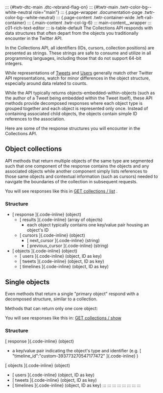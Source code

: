 ::: {#twtr-dtc-main .dtc-rebrand-flag-on}
::: {#twtr-main .twtr-color-bg--white-neutral role="main"}
::: {.page-wrapper .documentation-page .twtr-color-bg--white-neutral}
::: {.page-content .twtr-container-wide .left-rail-container}
::: {.main-content .twtr-col-lg-6}
::: main-content__wrapper
::: c01-rich-text-editor
::: is-table-default
The Collections API responds with data structures that often depart from
the objects you traditionally encounter in the Twitter API.

In the Collections API, all identifiers (IDs, cursors, collection
positions) are presented as strings. These strings are safe to consume
and utilize in all programming languages, including those that do not
support 64-bit integers.

While representations of
[Tweets](https://dev.twitter.com/overview/api/tweets) and
[Users](https://dev.twitter.com/overview/api/users) generally match
other Twitter API representations, watch for minor differences in the
object structure, especially around data related to counts.

While the API typically returns objects-embedded-within-objects (such as
the author of a Tweet being embedded within the Tweet itself), these API
methods provide decomposed responses where each object type is grouped
together and each object is represented only once. Instead of containing
associated child objects, the objects contain simple ID references to
the association.

Here are some of the response structures you will encounter in the
Collections API.

## Object collections

API methods that return multiple objects of the same type are segmented
such that one component of the response contains the objects and any
associated objects while another component simply lists references to
those same objects and contextual information (such as cursors) needed
to navigate the boundaries of the collection in subsequent requests.

You will see responses like this in [GET collections /
list](https://dev.twitter.com/rest/reference/get/collections/list) .

### Structure

-   [ response ]{.code-inline} (object)
    -   [ results ]{.code-inline} (array of objects)
        -   each object typically contains one key/value pair housing an
            object's ID
    -   [ cursors ]{.code-inline} (object)
        -   [ next_cursor ]{.code-inline} (string)
        -   [ previous_cursor ]{.code-inline} (string)
-   [ objects ]{.code-inline} (object)
    -   [ users ]{.code-inline} (object, ID as key)
    -   [ tweets ]{.code-inline} (object, ID as key)
    -   [ timelines ]{.code-inline} (object, ID as key)

## Single objects

Even methods that return a single "primary object" respond with a
decomposed structure, similar to a collection.

Methods that can return only one core object:

You will see responses like this in: [GET collections /
show](https://dev.twitter.com/rest/reference/get/collections/show)

### Structure

[ response ]{.code-inline} (object)

-   a key/value pair indicating the object's type and identifier (e.g. [
    \"timeline_id\":\"custom-393773270547177472\" ]{.code-inline} )

[ objects ]{.code-inline} (object)

-   [ users ]{.code-inline} (object, ID as key)
-   [ tweets ]{.code-inline} (object, ID as key)
-   [ timelines ]{.code-inline} (object, ID as key)
:::
:::
:::
:::
:::
:::
:::
:::
